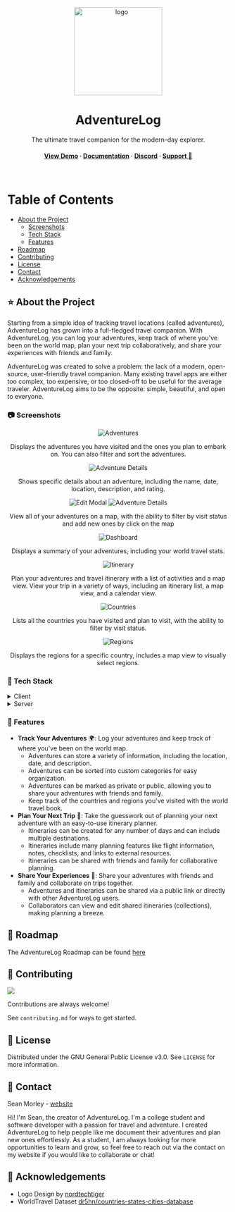 <div align="center">

  <img src="brand/adventurelog.png" alt="logo" width="200" height="auto" />
  <h1>AdventureLog</h1>
  
  <p>
    The ultimate travel companion for the modern-day explorer.
  </p>
   
<h4>
    <a href="https://demo.adventurelog.app">View Demo</a>
  <span> · </span>
    <a href="https://demo.adventurelog.app">Documentation</a>
  <span> · </span>
    <a href="https://discord.gg/wRbQ9Egr8C">Discord</a>
  <span> · </span>
    <a href="https://buymeacoffee.com/seanmorley15">Support 💖</a>
  </h4>
</div>

<br />

<!-- Table of Contents -->

# Table of Contents

- [About the Project](#-about-the-project)
  - [Screenshots](#-screenshots)
  - [Tech Stack](#-tech-stack)
  - [Features](#-features)
- [Roadmap](#-roadmap)
- [Contributing](#-contributing)
- [License](#-license)
- [Contact](#-contact)
- [Acknowledgements](#-acknowledgements)

<!-- About the Project -->

## ⭐ About the Project

Starting from a simple idea of tracking travel locations (called adventures), AdventureLog has grown into a full-fledged travel companion. With AdventureLog, you can log your adventures, keep track of where you've been on the world map, plan your next trip collaboratively, and share your experiences with friends and family.

AdventureLog was created to solve a problem: the lack of a modern, open-source, user-friendly travel companion. Many existing travel apps are either too complex, too expensive, or too closed-off to be useful for the average traveler. AdventureLog aims to be the opposite: simple, beautiful, and open to everyone.

<!-- Screenshots -->

### 📷 Screenshots

<div align="center"> 
  <img src="./brand/screenshots/adventures.png" alt="Adventures" />
  <p>Displays the adventures you have visited and the ones you plan to embark on. You can also filter and sort the adventures.</p>
  <img src="./brand/screenshots/details.png" alt="Adventure Details" />
  <p>Shows specific details about an adventure, including the name, date, location, description, and rating.</p>
  <img src="./brand/screenshots/edit.png" alt="Edit Modal" />
  <img src="./brand/screenshots/map.png" alt="Adventure Details" />
  <p>View all of your adventures on a map, with the ability to filter by visit status and add new ones by click on the map</p>
  <img src="./brand/screenshots/dashboard.png" alt="Dashboard" />
  <p>Displays a summary of your adventures, including your world travel stats.</p>
  <img src="./brand/screenshots/itinerary.png" alt="Itinerary" />
  <p>Plan your adventures and travel itinerary with a list of activities and a map view. View your trip in a variety of ways, including an itinerary list, a map view, and a calendar view.</p>
  <img src="./brand/screenshots/countries.png" alt="Countries" />
  <p>Lists all the countries you have visited and plan to visit, with the ability to filter by visit status.</p>
  <img src="./brand/screenshots/regions.png" alt="Regions" />
  <p>Displays the regions for a specific country, includes a map view to visually select regions.</p>
</div>

<!-- TechStack -->

### 🚀 Tech Stack

<details>
  <summary>Client</summary>
  <ul>
    <li><a href="https://svelte.dev/">SvelteKit</a></li>
    <li><a href="https://tailwindcss.com/">TailwindCSS</a></li>
    <li><a href="https://daisyui.com/">DaisyUI</a></li>
    <li><a href="https://github.com/dimfeld/svelte-maplibre/">Svelte MapLibre</a></li>
  </ul>
</details>

<details>
  <summary>Server</summary>
  <ul>
    <li><a href="https://www.djangoproject.com/">Django</a></li>
    <li><a href="https://postgis.net/">PostGIS</a></li>
    <li><a href="https://www.django-rest-framework.org/">Django REST Framework</a></li>
    <li><a href="https://allauth.org/">AllAuth</a></li>
  </ul>
</details>
<!-- Features -->

### 🎯 Features

- **Track Your Adventures** 🌍: Log your adventures and keep track of where you've been on the world map.
  - Adventures can store a variety of information, including the location, date, and description.
  - Adventures can be sorted into custom categories for easy organization.
  - Adventures can be marked as private or public, allowing you to share your adventures with friends and family.
  - Keep track of the countries and regions you've visited with the world travel book.
- **Plan Your Next Trip** 📃: Take the guesswork out of planning your next adventure with an easy-to-use itinerary planner.
  - Itineraries can be created for any number of days and can include multiple destinations.
  - Itineraries include many planning features like flight information, notes, checklists, and links to external resources.
  - Itineraries can be shared with friends and family for collaborative planning.
- **Share Your Experiences** 📸: Share your adventures with friends and family and collaborate on trips together.
  - Adventures and itineraries can be shared via a public link or directly with other AdventureLog users.
  - Collaborators can view and edit shared itineraries (collections), making planning a breeze.

<!-- Roadmap -->

## 🧭 Roadmap

The AdventureLog Roadmap can be found [here](https://github.com/users/seanmorley15/projects/5)

<!-- Contributing -->

## 👋 Contributing

<a href="https://github.com/seanmorley15/AdventureLog/graphs/contributors">
  <img src="https://contrib.rocks/image?repo=seanmorley15/AdventureLog" />
</a>

Contributions are always welcome!

See `contributing.md` for ways to get started.

<!-- License -->

## 📃 License

Distributed under the GNU General Public License v3.0. See `LICENSE` for more information.

<!-- Contact -->

## 🤝 Contact

Sean Morley - [website](https://seanmorley.com)

Hi! I'm Sean, the creator of AdventureLog. I'm a college student and software developer with a passion for travel and adventure. I created AdventureLog to help people like me document their adventures and plan new ones effortlessly. As a student, I am always looking for more opportunities to learn and grow, so feel free to reach out via the contact on my website if you would like to collaborate or chat!

<!-- Acknowledgments -->

## 💎 Acknowledgements

- Logo Design by [nordtechtiger](https://github.com/nordtechtiger)
- WorldTravel Dataset [dr5hn/countries-states-cities-database](https://github.com/dr5hn/countries-states-cities-database)
